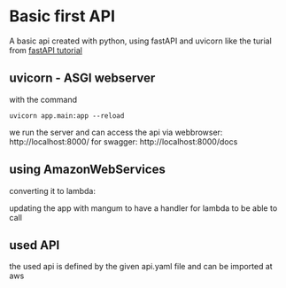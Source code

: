 # Basic first API

A basic api created with python, using fastAPI and uvicorn like the turial from [fastAPI tutorial](https://fastapi.tiangolo.com/tutorial/)

## uvicorn - ASGI webserver

with the command

```
uvicorn app.main:app --reload
```

we run the server and can access the api via webbrowser: http://localhost:8000/
for swagger: http://localhost:8000/docs

## using AmazonWebServices

converting it to lambda:

updating the app with mangum to have a handler for lambda to be able to call

## used API

the used api is defined by the given api.yaml file and can be imported at aws
